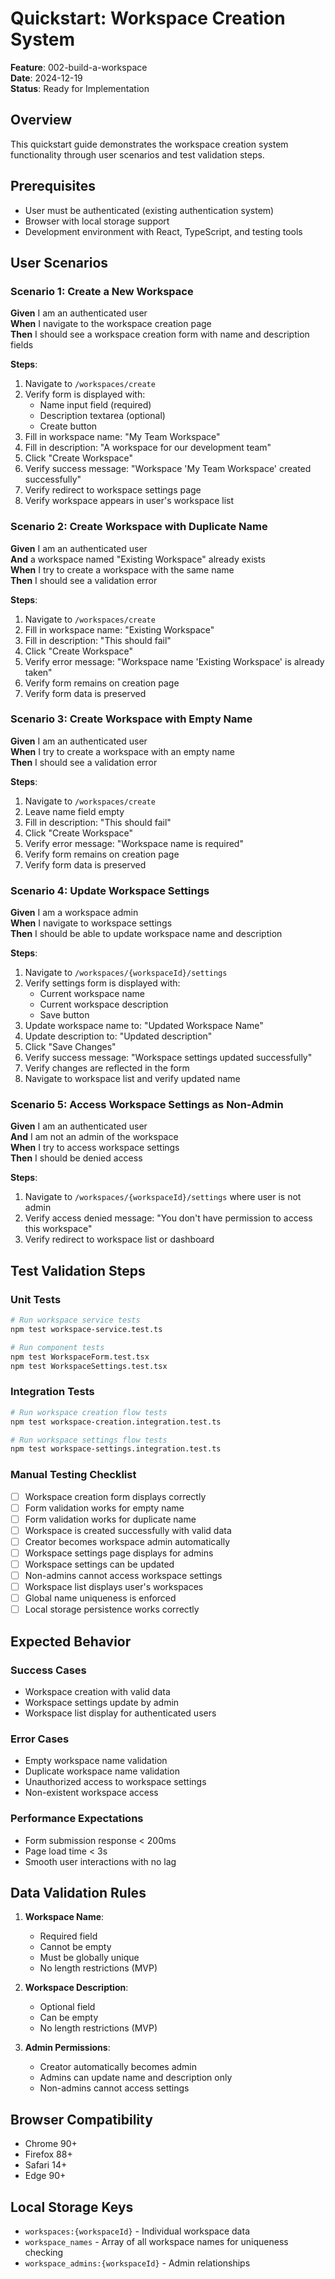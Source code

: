 # Quickstart: Workspace Creation System

**Feature**: 002-build-a-workspace  
**Date**: 2024-12-19  
**Status**: Ready for Implementation

## Overview

This quickstart guide demonstrates the workspace creation system functionality through user scenarios and test validation steps.

## Prerequisites

- User must be authenticated (existing authentication system)
- Browser with local storage support
- Development environment with React, TypeScript, and testing tools

## User Scenarios

### Scenario 1: Create a New Workspace

**Given** I am an authenticated user  
**When** I navigate to the workspace creation page  
**Then** I should see a workspace creation form with name and description fields

**Steps**:
1. Navigate to `/workspaces/create`
2. Verify form is displayed with:
   - Name input field (required)
   - Description textarea (optional)
   - Create button
3. Fill in workspace name: "My Team Workspace"
4. Fill in description: "A workspace for our development team"
5. Click "Create Workspace"
6. Verify success message: "Workspace 'My Team Workspace' created successfully"
7. Verify redirect to workspace settings page
8. Verify workspace appears in user's workspace list

### Scenario 2: Create Workspace with Duplicate Name

**Given** I am an authenticated user  
**And** a workspace named "Existing Workspace" already exists  
**When** I try to create a workspace with the same name  
**Then** I should see a validation error

**Steps**:
1. Navigate to `/workspaces/create`
2. Fill in workspace name: "Existing Workspace"
3. Fill in description: "This should fail"
4. Click "Create Workspace"
5. Verify error message: "Workspace name 'Existing Workspace' is already taken"
6. Verify form remains on creation page
7. Verify form data is preserved

### Scenario 3: Create Workspace with Empty Name

**Given** I am an authenticated user  
**When** I try to create a workspace with an empty name  
**Then** I should see a validation error

**Steps**:
1. Navigate to `/workspaces/create`
2. Leave name field empty
3. Fill in description: "This should fail"
4. Click "Create Workspace"
5. Verify error message: "Workspace name is required"
6. Verify form remains on creation page
7. Verify form data is preserved

### Scenario 4: Update Workspace Settings

**Given** I am a workspace admin  
**When** I navigate to workspace settings  
**Then** I should be able to update workspace name and description

**Steps**:
1. Navigate to `/workspaces/{workspaceId}/settings`
2. Verify settings form is displayed with:
   - Current workspace name
   - Current workspace description
   - Save button
3. Update workspace name to: "Updated Workspace Name"
4. Update description to: "Updated description"
5. Click "Save Changes"
6. Verify success message: "Workspace settings updated successfully"
7. Verify changes are reflected in the form
8. Navigate to workspace list and verify updated name

### Scenario 5: Access Workspace Settings as Non-Admin

**Given** I am an authenticated user  
**And** I am not an admin of the workspace  
**When** I try to access workspace settings  
**Then** I should be denied access

**Steps**:
1. Navigate to `/workspaces/{workspaceId}/settings` where user is not admin
2. Verify access denied message: "You don't have permission to access this workspace"
3. Verify redirect to workspace list or dashboard

## Test Validation Steps

### Unit Tests
```bash
# Run workspace service tests
npm test workspace-service.test.ts

# Run component tests
npm test WorkspaceForm.test.tsx
npm test WorkspaceSettings.test.tsx
```

### Integration Tests
```bash
# Run workspace creation flow tests
npm test workspace-creation.integration.test.ts

# Run workspace settings flow tests
npm test workspace-settings.integration.test.ts
```

### Manual Testing Checklist

- [ ] Workspace creation form displays correctly
- [ ] Form validation works for empty name
- [ ] Form validation works for duplicate name
- [ ] Workspace is created successfully with valid data
- [ ] Creator becomes workspace admin automatically
- [ ] Workspace settings page displays for admins
- [ ] Workspace settings can be updated
- [ ] Non-admins cannot access workspace settings
- [ ] Workspace list displays user's workspaces
- [ ] Global name uniqueness is enforced
- [ ] Local storage persistence works correctly

## Expected Behavior

### Success Cases
- Workspace creation with valid data
- Workspace settings update by admin
- Workspace list display for authenticated users

### Error Cases
- Empty workspace name validation
- Duplicate workspace name validation
- Unauthorized access to workspace settings
- Non-existent workspace access

### Performance Expectations
- Form submission response < 200ms
- Page load time < 3s
- Smooth user interactions with no lag

## Data Validation Rules

1. **Workspace Name**:
   - Required field
   - Cannot be empty
   - Must be globally unique
   - No length restrictions (MVP)

2. **Workspace Description**:
   - Optional field
   - Can be empty
   - No length restrictions (MVP)

3. **Admin Permissions**:
   - Creator automatically becomes admin
   - Admins can update name and description only
   - Non-admins cannot access settings

## Browser Compatibility

- Chrome 90+
- Firefox 88+
- Safari 14+
- Edge 90+

## Local Storage Keys

- `workspaces:{workspaceId}` - Individual workspace data
- `workspace_names` - Array of all workspace names for uniqueness checking
- `workspace_admins:{workspaceId}` - Admin relationships
